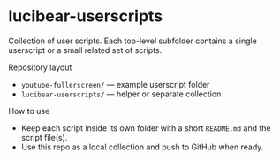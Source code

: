 # lucibear-userscripts

Collection of user scripts. Each top-level subfolder contains a single userscript or a small related set of scripts.

Repository layout

- `youtube-fullerscreen/` — example userscript folder
- `lucibear-userscripts/` — helper or separate collection

How to use

- Keep each script inside its own folder with a short `README.md` and the script file(s).
- Use this repo as a local collection and push to GitHub when ready.

